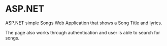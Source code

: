 # ASP.NET

ASP.NET simple Songs Web Application
that shows a Song Title and lyrics.

The page also works through authentication and user is able to search for songs.
